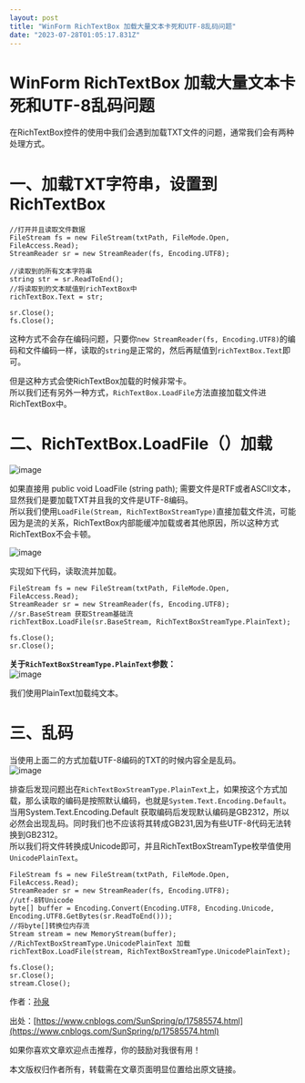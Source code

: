 ```yaml
---
layout: post
title: "WinForm RichTextBox 加载大量文本卡死和UTF-8乱码问题"
date: "2023-07-28T01:05:17.831Z"
---
```

WinForm RichTextBox 加载大量文本卡死和UTF-8乱码问题
======================================

在RichTextBox控件的使用中我们会遇到加载TXT文件的问题，通常我们会有两种处理方式。

一、加载TXT字符串，设置到RichTextBox
=========================

    //打开并且读取文件数据
    FileStream fs = new FileStream(txtPath, FileMode.Open, FileAccess.Read);
    StreamReader sr = new StreamReader(fs, Encoding.UTF8);
    
    //读取到的所有文本字符串
    string str = sr.ReadToEnd();
    //将读取到的文本赋值到richTextBox中
    richTextBox.Text = str;
    
    sr.Close();
    fs.Close();
    

这种方式不会存在编码问题，只要你`new StreamReader(fs, Encoding.UTF8)`的编码和文件编码一样，读取的`string`是正常的，然后再赋值到`richTextBox.Text`即可。

但是这种方式会使RichTextBox加载的时候非常卡。  
所以我们还有另外一种方式，`RichTextBox.LoadFile`方法直接加载文件进RichTextBox中。

二、RichTextBox.LoadFile（）加载
==========================

![image](https://img2023.cnblogs.com/blog/993045/202307/993045-20230727165028663-2113709304.png)

如果直接用 public void LoadFile (string path); 需要文件是RTF或者ASCII文本，显然我们是要加载TXT并且我的文件是UTF-8编码。  
所以我们使用`LoadFile(Stream, RichTextBoxStreamType)`直接加载文件流，可能因为是流的关系，RichTextBox内部能缓冲加载或者其他原因，所以这种方式RichTextBox不会卡顿。

![image](https://img2023.cnblogs.com/blog/993045/202307/993045-20230727165614792-2076371591.png)

实现如下代码，读取流并加载。

    FileStream fs = new FileStream(txtPath, FileMode.Open, FileAccess.Read);
    StreamReader sr = new StreamReader(fs, Encoding.UTF8);
    //sr.BaseStream 获取Stream基础流
    richTextBox.LoadFile(sr.BaseStream, RichTextBoxStreamType.PlainText);
    
    fs.Close();
    sr.Close();
    
    

**关于`RichTextBoxStreamType.PlainText`参数：**  
![image](https://img2023.cnblogs.com/blog/993045/202307/993045-20230727170221708-849710874.png)

我们使用PlainText加载纯文本。

三、乱码
====

当使用上面二的方式加载UTF-8编码的TXT的时候内容全是乱码。  
![image](https://img2023.cnblogs.com/blog/993045/202307/993045-20230727170505802-1592663028.png)

排查后发现问题出在`RichTextBoxStreamType.PlainText`上，如果按这个方式加载，那么读取的编码是按照默认编码，也就是`System.Text.Encoding.Default`。  
当用System.Text.Encoding.Default 获取编码后发现默认编码是GB2312，所以必然会出现乱码。同时我们也不应该将其转成GB231,因为有些UTF-8代码无法转换到GB2312。  
所以我们将文件转换成Unicode即可，并且RichTextBoxStreamType枚举值使用`UnicodePlainText`。

    FileStream fs = new FileStream(txtPath, FileMode.Open, FileAccess.Read);
    StreamReader sr = new StreamReader(fs, Encoding.UTF8);
    //utf-8转Unicode
    byte[] buffer = Encoding.Convert(Encoding.UTF8, Encoding.Unicode, Encoding.UTF8.GetBytes(sr.ReadToEnd()));
    //将byte[]转换位内存流
    Stream stream = new MemoryStream(buffer);
    //RichTextBoxStreamType.UnicodePlainText 加载
    richTextBox.LoadFile(stream, RichTextBoxStreamType.UnicodePlainText);
    
    fs.Close();
    sr.Close();
    stream.Close();
    

作者：[孙泉](https://www.cnblogs.com/SunSpring "author")

出处：[https://www.cnblogs.com/SunSpring/p/17585574.html](https://www.cnblogs.com/SunSpring/p/17585574.html)

如果你喜欢文章欢迎点击推荐，你的鼓励对我很有用！

本文版权归作者所有，转载需在文章页面明显位置给出原文链接。